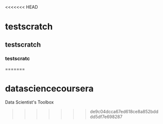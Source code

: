 <<<<<<< HEAD
# testscratch
## testscratch
### testscratc
=======
# datasciencecoursera
Data Scientist's Toolbox
>>>>>>> de9c04dcca67ed618ce8a852bdddd5df7e698287
